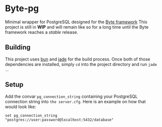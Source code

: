# Byte-pg
Minimal wrapper for PostgreSQL designed for the [Byte framework](https://github.com/JaRoloz/Byte)
This project is still in **WIP** and will remain like so for a long time until the Byte framework reaches a *stable* release.

## Building
This project uses [bun](https://bun.sh) and [jade](https://github.com/JaRoloz/jade) for the build process. Once both of those dependencies are installed, simply `cd` into the project directory and run `jade .`.

## Setup
Add the convar `pg_connection_string` containing your PostgreSQL connection string into `the server.cfg`.
Here is an example on how that would look like:
```
set pg_connection_string "postgres://user:password@localhost:5432/database"
```